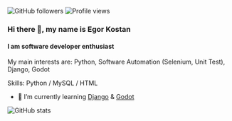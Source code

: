 ![GitHub followers](https://img.shields.io/github/followers/ikostan)
![Profile views](https://gpvc.arturio.dev/ikostan)  

### Hi there 👋, my name is Egor Kostan
#### I am software developer enthusiast

My main interests are: Python, Software Automation (Selenium, Unit Test), Django, Godot

Skills: Python / MySQL / HTML

- 🌱 I’m currently learning [Django](https://www.djangoproject.com/) & [Godot](https://godotengine.org/)

![GitHub stats](https://github-readme-stats.vercel.app/api?username=ikostan&show_icons=true&theme=merko)  

